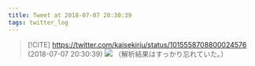 ```yaml
---
title: Tweet at 2018-07-07 20:30:39
tags: twitter_log
---
```


> [!CITE] https://twitter.com/kaisekiriu/status/1015558708800024576 (2018-07-07 20:30:39)
> ![](https://twitter.com/kaisekiriu/status/1015558708800024576)
> （解析結果はすっかり忘れていた。）
